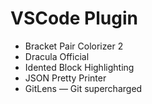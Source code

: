 # VSCode Plugin

- Bracket Pair Colorizer 2
- Dracula Official
- Idented Block Highlighting
- JSON Pretty Printer
- GitLens — Git supercharged
